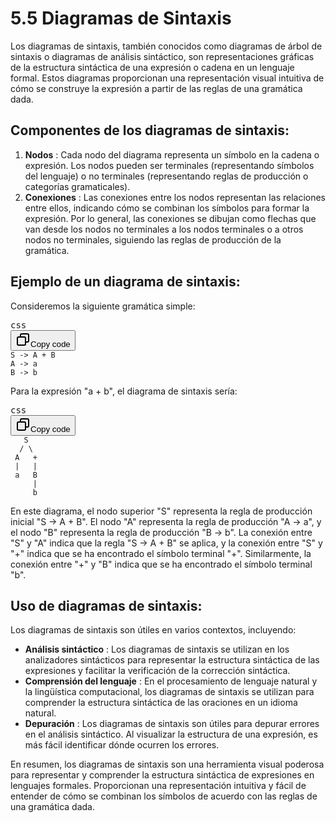 # 5.5 Diagramas de Sintaxis

Los diagramas de sintaxis, también conocidos como diagramas de árbol de sintaxis o diagramas de análisis sintáctico, son representaciones gráficas de la estructura sintáctica de una expresión o cadena en un lenguaje formal. Estos diagramas proporcionan una representación visual intuitiva de cómo se construye la expresión a partir de las reglas de una gramática dada.

## Componentes de los diagramas de sintaxis:

1. **Nodos** : Cada nodo del diagrama representa un símbolo en la cadena o expresión. Los nodos pueden ser terminales (representando símbolos del lenguaje) o no terminales (representando reglas de producción o categorías gramaticales).
2. **Conexiones** : Las conexiones entre los nodos representan las relaciones entre ellos, indicando cómo se combinan los símbolos para formar la expresión. Por lo general, las conexiones se dibujan como flechas que van desde los nodos no terminales a los nodos terminales o a otros nodos no terminales, siguiendo las reglas de producción de la gramática.

## Ejemplo de un diagrama de sintaxis:

Consideremos la siguiente gramática simple:

<pre><div class="dark bg-gray-950 rounded-md border-[0.5px] border-token-border-medium"><div class="flex items-center relative text-token-text-secondary bg-token-main-surface-secondary px-4 py-2 text-xs font-sans justify-between rounded-t-md"><span>css</span><div class="flex items-center"><span class="" data-state="closed"><button class="flex gap-1 items-center"><svg xmlns="http://www.w3.org/2000/svg" width="24" height="24" fill="none" viewBox="0 0 24 24" class="icon-sm"><path fill="currentColor" fill-rule="evenodd" d="M7 5a3 3 0 0 1 3-3h9a3 3 0 0 1 3 3v9a3 3 0 0 1-3 3h-2v2a3 3 0 0 1-3 3H5a3 3 0 0 1-3-3v-9a3 3 0 0 1 3-3h2zm2 2h5a3 3 0 0 1 3 3v5h2a1 1 0 0 0 1-1V5a1 1 0 0 0-1-1h-9a1 1 0 0 0-1 1zM5 9a1 1 0 0 0-1 1v9a1 1 0 0 0 1 1h9a1 1 0 0 0 1-1v-9a1 1 0 0 0-1-1z" clip-rule="evenodd"></path></svg>Copy code</button></span></div></div><div class="overflow-y-auto p-4 text-left undefined" dir="ltr"><code class="!whitespace-pre hljs language-css">S -> A + B
A -> a
B -> b
</code></div></div></pre>

Para la expresión "a + b", el diagrama de sintaxis sería:

<pre><div class="dark bg-gray-950 rounded-md border-[0.5px] border-token-border-medium"><div class="flex items-center relative text-token-text-secondary bg-token-main-surface-secondary px-4 py-2 text-xs font-sans justify-between rounded-t-md"><span>css</span><div class="flex items-center"><span class="" data-state="closed"><button class="flex gap-1 items-center"><svg xmlns="http://www.w3.org/2000/svg" width="24" height="24" fill="none" viewBox="0 0 24 24" class="icon-sm"><path fill="currentColor" fill-rule="evenodd" d="M7 5a3 3 0 0 1 3-3h9a3 3 0 0 1 3 3v9a3 3 0 0 1-3 3h-2v2a3 3 0 0 1-3 3H5a3 3 0 0 1-3-3v-9a3 3 0 0 1 3-3h2zm2 2h5a3 3 0 0 1 3 3v5h2a1 1 0 0 0 1-1V5a1 1 0 0 0-1-1h-9a1 1 0 0 0-1 1zM5 9a1 1 0 0 0-1 1v9a1 1 0 0 0 1 1h9a1 1 0 0 0 1-1v-9a1 1 0 0 0-1-1z" clip-rule="evenodd"></path></svg>Copy code</button></span></div></div><div class="overflow-y-auto p-4 text-left undefined" dir="ltr"><code class="!whitespace-pre hljs language-css">   S
  / \
 A   +
 |   |
 a   B
     |
     b
</code></div></div></pre>

En este diagrama, el nodo superior "S" representa la regla de producción inicial "S -> A + B". El nodo "A" representa la regla de producción "A -> a", y el nodo "B" representa la regla de producción "B -> b". La conexión entre "S" y "A" indica que la regla "S -> A + B" se aplica, y la conexión entre "S" y "+" indica que se ha encontrado el símbolo terminal "+". Similarmente, la conexión entre "+" y "B" indica que se ha encontrado el símbolo terminal "b".

## Uso de diagramas de sintaxis:

Los diagramas de sintaxis son útiles en varios contextos, incluyendo:

* **Análisis sintáctico** : Los diagramas de sintaxis se utilizan en los analizadores sintácticos para representar la estructura sintáctica de las expresiones y facilitar la verificación de la corrección sintáctica.
* **Comprensión del lenguaje** : En el procesamiento de lenguaje natural y la lingüística computacional, los diagramas de sintaxis se utilizan para comprender la estructura sintáctica de las oraciones en un idioma natural.
* **Depuración** : Los diagramas de sintaxis son útiles para depurar errores en el análisis sintáctico. Al visualizar la estructura de una expresión, es más fácil identificar dónde ocurren los errores.

En resumen, los diagramas de sintaxis son una herramienta visual poderosa para representar y comprender la estructura sintáctica de expresiones en lenguajes formales. Proporcionan una representación intuitiva y fácil de entender de cómo se combinan los símbolos de acuerdo con las reglas de una gramática dada.
